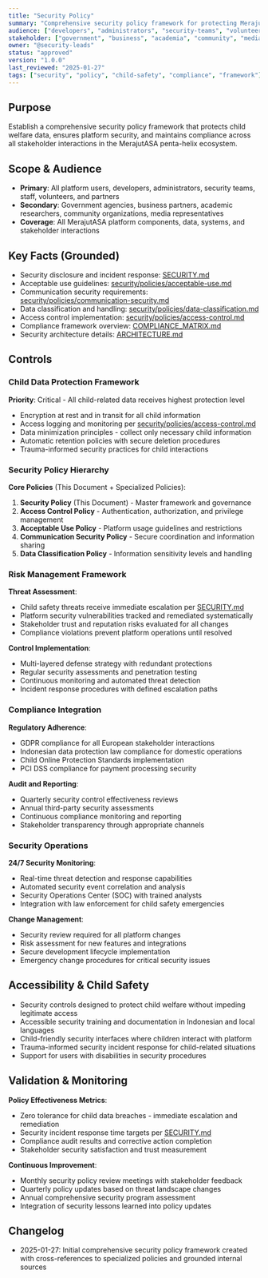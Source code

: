 ```yaml
---
title: "Security Policy"
summary: "Comprehensive security policy framework for protecting MerajutASA platform and child welfare data."
audience: ["developers", "administrators", "security-teams", "volunteers", "staff", "partners"]
stakeholder: ["government", "business", "academia", "community", "media"]
owner: "@security-leads"
status: "approved"
version: "1.0.0"
last_reviewed: "2025-01-27"
tags: ["security", "policy", "child-safety", "compliance", "framework"]
---
```


## Purpose
Establish a comprehensive security policy framework that protects child welfare data, ensures platform security, and maintains compliance across all stakeholder interactions in the MerajutASA penta-helix ecosystem.

## Scope & Audience
- **Primary**: All platform users, developers, administrators, security teams, staff, volunteers, and partners
- **Secondary**: Government agencies, business partners, academic researchers, community organizations, media representatives
- **Coverage**: All MerajutASA platform components, data, systems, and stakeholder interactions

## Key Facts (Grounded)
- Security disclosure and incident response: [SECURITY.md](../../SECURITY.md)
- Acceptable use guidelines: [security/policies/acceptable-use.md](./acceptable-use.md)
- Communication security requirements: [security/policies/communication-security.md](./communication-security.md)
- Data classification and handling: [security/policies/data-classification.md](./data-classification.md)
- Access control implementation: [security/policies/access-control.md](./access-control.md)
- Compliance framework overview: [COMPLIANCE_MATRIX.md](../../COMPLIANCE_MATRIX.md)
- Security architecture details: [ARCHITECTURE.md](../../ARCHITECTURE.md)

## Controls

### Child Data Protection Framework
**Priority**: Critical - All child-related data receives highest protection level
- Encryption at rest and in transit for all child information
- Access logging and monitoring per [security/policies/access-control.md](./access-control.md)
- Data minimization principles - collect only necessary child information
- Automatic retention policies with secure deletion procedures
- Trauma-informed security practices for child interactions

### Security Policy Hierarchy
**Core Policies** (This Document + Specialized Policies):
1. **Security Policy** (This Document) - Master framework and governance
2. **Access Control Policy** - Authentication, authorization, and privilege management
3. **Acceptable Use Policy** - Platform usage guidelines and restrictions
4. **Communication Security Policy** - Secure coordination and information sharing
5. **Data Classification Policy** - Information sensitivity levels and handling

### Risk Management Framework
**Threat Assessment**:
- Child safety threats receive immediate escalation per [SECURITY.md](../../SECURITY.md)
- Platform security vulnerabilities tracked and remediated systematically
- Stakeholder trust and reputation risks evaluated for all changes
- Compliance violations prevent platform operations until resolved

**Control Implementation**:
- Multi-layered defense strategy with redundant protections
- Regular security assessments and penetration testing
- Continuous monitoring and automated threat detection
- Incident response procedures with defined escalation paths

### Compliance Integration
**Regulatory Adherence**:
- GDPR compliance for all European stakeholder interactions
- Indonesian data protection law compliance for domestic operations
- Child Online Protection Standards implementation
- PCI DSS compliance for payment processing security

**Audit and Reporting**:
- Quarterly security control effectiveness reviews
- Annual third-party security assessments
- Continuous compliance monitoring and reporting
- Stakeholder transparency through appropriate channels

### Security Operations
**24/7 Security Monitoring**:
- Real-time threat detection and response capabilities
- Automated security event correlation and analysis
- Security Operations Center (SOC) with trained analysts
- Integration with law enforcement for child safety emergencies

**Change Management**:
- Security review required for all platform changes
- Risk assessment for new features and integrations
- Secure development lifecycle implementation
- Emergency change procedures for critical security issues

## Accessibility & Child Safety
- Security controls designed to protect child welfare without impeding legitimate access
- Accessible security training and documentation in Indonesian and local languages
- Child-friendly security interfaces where children interact with platform
- Trauma-informed security incident response for child-related situations
- Support for users with disabilities in security procedures

## Validation & Monitoring
**Policy Effectiveness Metrics**:
- Zero tolerance for child data breaches - immediate escalation and remediation
- Security incident response time targets per [SECURITY.md](../../SECURITY.md)
- Compliance audit results and corrective action completion
- Stakeholder security satisfaction and trust measurement

**Continuous Improvement**:
- Monthly security policy review meetings with stakeholder feedback
- Quarterly policy updates based on threat landscape changes
- Annual comprehensive security program assessment
- Integration of security lessons learned into policy updates

## Changelog
- 2025-01-27: Initial comprehensive security policy framework created with cross-references to specialized policies and grounded internal sources